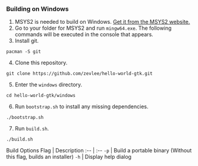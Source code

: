 ### Building on Windows
1. MSYS2 is needed to build on Windows. [Get it from the MSYS2 website.](https://www.msys2.org/)
2. Go to your folder for MSYS2 and run `mingw64.exe`. The following commands will be executed in the console that appears.
3. Install git.
```
pacman -S git
```
4. Clone this repository.
```
git clone https://github.com/zevlee/hello-world-gtk.git
```
5. Enter the `windows` directory.
```
cd hello-world-gtk/windows
```
6. Run `bootstrap.sh` to install any missing dependencies.
```
./bootstrap.sh
```
7. Run `build.sh`.
```
./build.sh
```
Build Options
Flag | Description
:-- | :--
`-p` | Build a portable binary (Without this flag, builds an installer)
`-h` | Display help dialog
